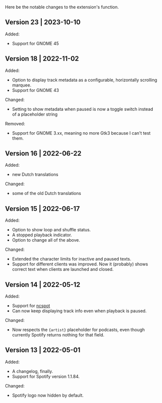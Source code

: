 Here be the notable changes to the extension's function.

## Version 23 | 2023-10-10

Added:

- Support for GNOME 45

## Version 18 | 2022-11-02

Added:

- Option to display track metadata as a configurable, horizontally scrolling marquee.
- Support for GNOME 43

Changed:

- Setting to show metadata when paused is now a toggle switch instead of a placeholder string

Removed:

- Support for GNOME 3.xx, meaning no more Gtk3 because I can't test them.

## Version 16 | 2022-06-22

Added:

- new Dutch translations

Changed:

- some of the old Dutch translations

## Version 15 | 2022-06-17

Added:

- Option to show loop and shuffle status.
- A stopped playback indicator.
- Option to change all of the above.

Changed:

- Extended the character limits for inactive and paused texts.
- Support for different clients was improved. Now it (probably) shows correct text when clients are launched and closed. 

## Version 14 | 2022-05-12

Added:

- Support for [ncspot](https://github.com/hrkfdn/ncspot)
- Can now keep displaying track info even when playback is paused.

Changed:

- Now respects the `{artist}` placeholder for podcasts, even though currently Spotify returns nothing for that field.

## Version 13 | 2022-05-01

Added:

- A changelog, finally.
- Support for Spotify version 1.1.84.

Changed:

- Spotify logo now hidden by default.

